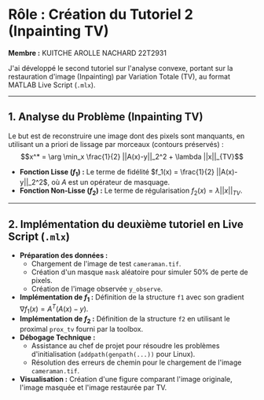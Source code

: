 # Rôle : Création du Tutoriel 2 (Inpainting TV)

**Membre :**  KUITCHE AROLLE NACHARD 22T2931


J'ai développé le second tutoriel sur l'analyse convexe, portant sur la restauration d'image (Inpainting) par Variation Totale (TV), au format MATLAB Live Script (`.mlx`).

---

## 1. Analyse du Problème (Inpainting TV)

Le but est de reconstruire une image dont des pixels sont manquants, en utilisant un a priori de lissage par morceaux (contours préservés) :
$$x^* = \arg \min_x \frac{1}{2} ||A(x)-y||_2^2 + \lambda ||x||_{TV}$$

* **Fonction Lisse ($f_1$) :** Le terme de fidélité $f_1(x) = \frac{1}{2} ||A(x)-y||_2^2$, où $A$ est un opérateur de masquage.
* **Fonction Non-Lisse ($f_2$) :** Le terme de régularisation $f_2(x) = \lambda ||x||_{TV}$.

---

## 2. Implémentation du deuxième tutoriel en Live Script (`.mlx`)



* **Préparation des données :**
    * Chargement de l'image de test `cameraman.tif`.
    * Création d'un masque `mask` aléatoire pour simuler 50% de perte de pixels.
    * Création de l'image observée `y_observe`.
* **Implémentation de $f_1$ :** Définition de la structure `f1` avec son gradient $\nabla f_1(x) = A^T (A(x) - y)$.
* **Implémentation de $f_2$ :** Définition de la structure `f2` en utilisant le proximal `prox_tv` fourni par la toolbox.
* **Débogage Technique :**
    * Assistance au chef de projet pour résoudre les problèmes d'initialisation (`addpath(genpath(...))` pour Linux).
    * Résolution des erreurs de chemin pour le chargement de l'image `cameraman.tif`.
* **Visualisation :** Création d'une figure comparant l'image originale, l'image masquée et l'image restaurée par TV.
